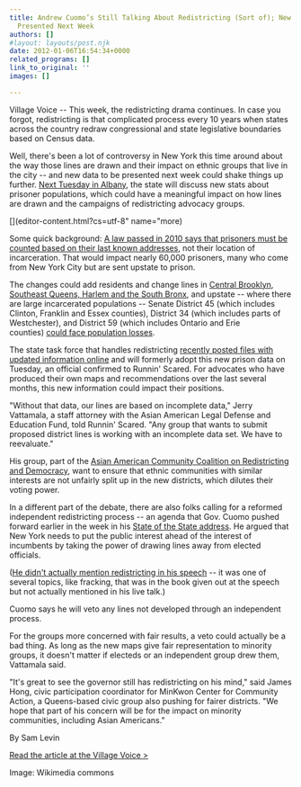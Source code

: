 ```yaml
---
title: Andrew Cuomo’s Still Talking About Redistricting (Sort of); New Data to Be
  Presented Next Week
authors: []
#layout: layouts/post.njk
date: 2012-01-06T16:54:34+0000
related_programs: []
link_to_original: ''
images: []

---
```

Village Voice -- This week, the redistricting drama continues. In case you forgot, redistricting is that complicated process every 10 years when states across the country redraw congressional and state legislative boundaries based on Census data.

Well, there's been a lot of controversy in New York this time around about the way those lines are drawn and their impact on ethnic groups that live in the city -- and new data to be presented next week could shake things up further. [Next Tuesday in Albany](http://www.latfor.state.ny.us/hearings/20120103/), the state will discuss new stats about prisoner populations, which could have a meaningful impact on how lines are drawn and the campaigns of redistricting advocacy groups. 

\[\](editor-content.html?cs=utf-8" name="more)

Some quick background: [A law passed in 2010 says that prisoners must be counted based on their last known addresses](http://www.wnyc.org/articles/its-free-country/2011/jul/18/ny-redistricting-committee-mulls-new-census-data-prisoners-placeholder/), not their location of incarceration. That would impact nearly 60,000 prisoners, many who come from New York City but are sent upstate to prison.

The changes could add residents and change lines in [Central Brooklyn, Southeast Queens, Harlem and the South Bronx](http://aaldef.org/news/news-story/redistricting-process-and-delays-under-scrutiny-by-local-groups.html), and upstate -- where there are large incarcerated populations -- Senate District 45 (which includes Clinton, Franklin and Essex counties), District 34 (which includes parts of Westchester), and District 59 (which includes Ontario and Erie counties) [could face population losses](http://www.wnyc.org/articles/its-free-country/2011/jul/18/ny-redistricting-committee-mulls-new-census-data-prisoners-placeholder/).

The state task force that handles redistricting [recently posted files with updated information online](http://www.latfor.state.ny.us/data/?sec=2010amendpop) and will formerly adopt this new prison data on Tuesday, an official confirmed to Runnin' Scared. For advocates who have produced their own maps and recommendations over the last several months, this new information could impact their positions.

"Without that data, our lines are based on incomplete data," Jerry Vattamala, a staff attorney with the Asian American Legal Defense and Education Fund, told Runnin' Scared. "Any group that wants to submit proposed district lines is working with an incomplete data set. We have to reevaluate."

His group, part of the [Asian American Community Coalition on Redistricting and Democracy](http://www.nydailynews.com/new-york/queens/asian-american-groups-pushing-transparency-census-redistricting-article-1.946810), want to ensure that ethnic communities with similar interests are not unfairly split up in the new districts, which dilutes their voting power.

In a different part of the debate, there are also folks calling for a reformed independent redistricting process -- an agenda that Gov. Cuomo pushed forward earlier in the week in his [State of the State address](http://www.google.com/url?sa=t&rct=j&q=&esrc=s&source=web&cd=1&ved=0CB8QFjAA&url=http%3A%2F%2Fblogs.villagevoice.com%2Frunninscared%2F2012%2F01%2Fgovernor_andrew_cuomo_state_of_the_state.php&ei=cj0HT8H4D4jL0QGBt4XSAg&usg=AFQjCNEC3MNf7phNga7pAcB_GJ5vSeo1oA&sig2=tEaX_ZbrqlPdifU5NIVFJw). He argued that New York needs to put the public interest ahead of the interest of incumbents by taking the power of drawing lines away from elected officials.

([He didn't actually mention redistricting in his speech](http://www.capitalnewyork.com/article/politics/2012/01/4885567/cuomo-calls-again-independent-redistricting-though-not-his-speech) -- it was one of several topics, like fracking, that was in the book given out at the speech but not actually mentioned in his live talk.)

Cuomo says he will veto any lines not developed through an independent process.

For the groups more concerned with fair results, a veto could actually be a bad thing. As long as the new maps give fair representation to minority groups, it doesn't matter if electeds or an independent group drew them, Vattamala said.

"It's great to see the governor still has redistricting on his mind," said James Hong, civic participation coordinator for MinKwon Center for Community Action, a Queens-based civic group also pushing for fairer districts. "We hope that part of his concern will be for the impact on minority communities, including Asian Americans."

By Sam Levin

[Read the article at the Village Voice >](https://blogs.villagevoice.com/runninscared/2012/01/cuomo_redistricting.php)

Image: Wikimedia commons